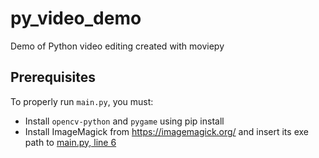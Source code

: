 # py_video_demo
Demo of Python video editing created with moviepy


## Prerequisites

To properly run `main.py`, you must:

- Install `opencv-python` and `pygame` using pip install
- Install ImageMagick from https://imagemagick.org/ and insert its exe path to [main.py, line 6](https://github.com/shtef21/py_video_demo/blob/main/main.py#L6)
